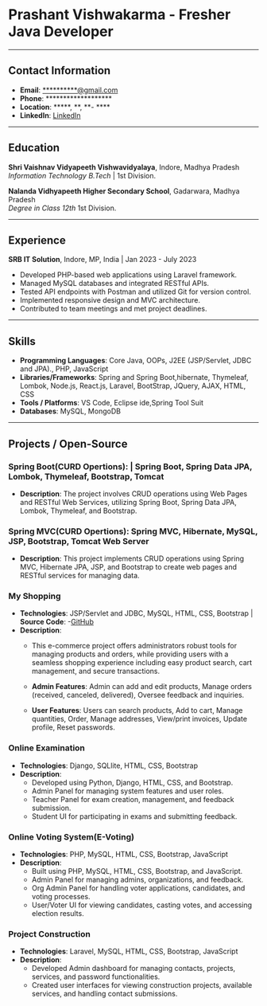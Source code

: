 # Prashant Vishwakarma - Fresher Java Developer

---

## Contact Information

- **Email**: [**********@gmail.com](mailto:*************@gmail.com)
- **Phone**: *******************
- **Location**: *****, **, **- ****
- **LinkedIn**: [LinkedIn](https://www.linkedin.com/in/prashantvi/)
---

## Education

**Shri Vaishnav Vidyapeeth Vishwavidyalaya**, Indore, Madhya Pradesh  
*Information Technology B.Tech* | 
1st Division. 

**Nalanda Vidhyapeeth Higher Secondary School**, Gadarwara, Madhya Pradesh  
*Degree in Class 12th* 
1st Division.

---

## Experience

**SRB IT Solution**, Indore, MP, India | Jan 2023 - July 2023

- Developed PHP-based web applications using Laravel framework.
- Managed MySQL databases and integrated RESTful APIs.
- Tested API endpoints with Postman and utilized Git for version control.
- Implemented responsive design and MVC architecture.
- Contributed to team meetings and met project deadlines.

---

## Skills

- **Programming Languages**: Core Java, OOPs, J2EE (JSP/Servlet, JDBC and JPA)., PHP, JavaScript
- **Libraries/Frameworks**: Spring and Spring Boot,hibernate, Thymeleaf, Lombok, Node.js, React.js, Laravel, BootStrap, JQuery, AJAX, HTML, CSS
- **Tools / Platforms**: VS Code, Eclipse ide,Spring Tool Suit
- **Databases**: MySQL, MongoDB

---

## Projects / Open-Source
### Spring Boot(CURD Opertions): | Spring Boot, Spring Data JPA, Lombok, Thymeleaf, Bootstrap, Tomcat
- **Description**: The project involves CRUD operations using Web Pages and RESTful Web Services, utilizing Spring Boot, Spring Data JPA, Lombok, Thymeleaf, and Bootstrap.
  
### Spring MVC(CURD Opertions): Spring MVC, Hibernate, MySQL, JSP, Bootstrap, Tomcat Web Server
- **Description**: This project implements CRUD operations using Spring MVC, Hibernate JPA, JSP, and Bootstrap to create web pages and RESTful services for managing data.

### My Shopping 
- **Technologies**: JSP/Servlet and JDBC, MySQL, HTML, CSS, Bootstrap | **Source Code**: -[GitHub](https://github.com/Prashantvi19/My-Shopping.git)
- **Description**:
  - This e-commerce project offers administrators robust tools for managing products and orders, while providing users with a seamless shopping experience including easy product search, cart management, and secure transactions.

  - **Admin Features**: Admin can add and edit products, Manage orders (received, canceled, delivered), Oversee feedback and inquiries.

  - **User Features**: Users can search products, Add to cart, Manage quantities, Order, Manage addresses, View/print invoices, Update profile, Reset passwords.

### Online Examination

- **Technologies**: Django, SQLlite, HTML, CSS, Bootstrap
- **Description**: 
  - Developed using Python, Django, HTML, CSS, and Bootstrap.
  - Admin Panel for managing system features and user roles.
  - Teacher Panel for exam creation, management, and feedback submission.
  - Student UI for participating in exams and submitting feedback.

### Online Voting System(E-Voting)

- **Technologies**: PHP, MySQL, HTML, CSS, Bootstrap, JavaScript
- **Description**: 
  - Built using PHP, MySQL, HTML, CSS, Bootstrap, and JavaScript.
  - Admin Panel for managing admins, organizations, and feedback.
  - Org Admin Panel for handling voter applications, candidates, and voting processes.
  - User/Voter UI for viewing candidates, casting votes, and accessing election results.

### Project Construction

- **Technologies**: Laravel, MySQL, HTML, CSS, Bootstrap, JavaScript
- **Description**: 
  - Developed Admin dashboard for managing contacts, projects, services, and password functionalities.
  - Created user interfaces for viewing construction projects, available services, and handling contact submissions.
